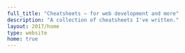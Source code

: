 ```yaml
---
full_title: "Cheatsheets — for web development and more"
description: "A collection of cheatsheets I've written."
layout: 2017/home
type: website
home: true
---
```

